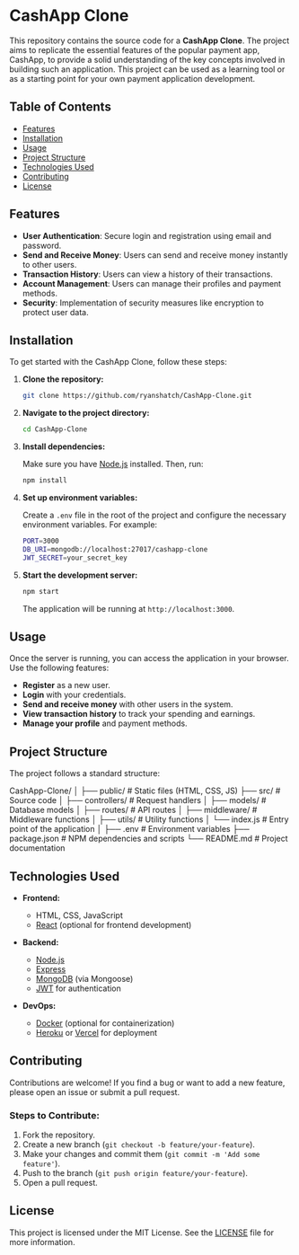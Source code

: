 # CashApp Clone

This repository contains the source code for a **CashApp Clone**. The project aims to replicate the essential features of the popular payment app, CashApp, to provide a solid understanding of the key concepts involved in building such an application. This project can be used as a learning tool or as a starting point for your own payment application development.

## Table of Contents

- [Features](#features)
- [Installation](#installation)
- [Usage](#usage)
- [Project Structure](#project-structure)
- [Technologies Used](#technologies-used)
- [Contributing](#contributing)
- [License](#license)

## Features

- **User Authentication**: Secure login and registration using email and password.
- **Send and Receive Money**: Users can send and receive money instantly to other users.
- **Transaction History**: Users can view a history of their transactions.
- **Account Management**: Users can manage their profiles and payment methods.
- **Security**: Implementation of security measures like encryption to protect user data.

## Installation

To get started with the CashApp Clone, follow these steps:

1. **Clone the repository:**

    ```bash
    git clone https://github.com/ryanshatch/CashApp-Clone.git
    ```

2. **Navigate to the project directory:**

    ```bash
    cd CashApp-Clone
    ```

3. **Install dependencies:**

    Make sure you have [Node.js](https://nodejs.org/) installed. Then, run:

    ```bash
    npm install
    ```

4. **Set up environment variables:**

    Create a `.env` file in the root of the project and configure the necessary environment variables. For example:

    ```bash
    PORT=3000
    DB_URI=mongodb://localhost:27017/cashapp-clone
    JWT_SECRET=your_secret_key
    ```

5. **Start the development server:**

    ```bash
    npm start
    ```

    The application will be running at `http://localhost:3000`.

## Usage

Once the server is running, you can access the application in your browser. Use the following features:

- **Register** as a new user.
- **Login** with your credentials.
- **Send and receive money** with other users in the system.
- **View transaction history** to track your spending and earnings.
- **Manage your profile** and payment methods.

## Project Structure

The project follows a standard structure:

CashApp-Clone/
│
├── public/           # Static files (HTML, CSS, JS)
├── src/              # Source code
│   ├── controllers/  # Request handlers
│   ├── models/       # Database models
│   ├── routes/       # API routes
│   ├── middleware/   # Middleware functions
│   ├── utils/        # Utility functions
│   └── index.js      # Entry point of the application
│
├── .env              # Environment variables
├── package.json      # NPM dependencies and scripts
└── README.md         # Project documentation

## Technologies Used

- **Frontend:**
  - HTML, CSS, JavaScript
  - [React](https://reactjs.org/) (optional for frontend development)

- **Backend:**
  - [Node.js](https://nodejs.org/)
  - [Express](https://expressjs.com/)
  - [MongoDB](https://www.mongodb.com/) (via Mongoose)
  - [JWT](https://jwt.io/) for authentication

- **DevOps:**
  - [Docker](https://www.docker.com/) (optional for containerization)
  - [Heroku](https://www.heroku.com/) or [Vercel](https://vercel.com/) for deployment

## Contributing

Contributions are welcome! If you find a bug or want to add a new feature, please open an issue or submit a pull request.

### Steps to Contribute:

1. Fork the repository.
2. Create a new branch (`git checkout -b feature/your-feature`).
3. Make your changes and commit them (`git commit -m 'Add some feature'`).
4. Push to the branch (`git push origin feature/your-feature`).
5. Open a pull request.

## License

This project is licensed under the MIT License. See the [LICENSE](LICENSE) file for more information.